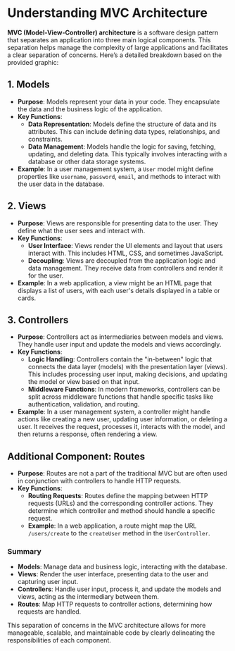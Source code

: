 # Understanding MVC Architecture

**MVC (Model-View-Controller) architecture** is a software design pattern that separates an application into three main logical components. This separation helps manage the complexity of large applications and facilitates a clear separation of concerns. Here’s a detailed breakdown based on the provided graphic:

## 1. Models

- **Purpose**: Models represent your data in your code. They encapsulate the data and the business logic of the application.
- **Key Functions**:
  - **Data Representation**: Models define the structure of data and its attributes. This can include defining data types, relationships, and constraints.
  - **Data Management**: Models handle the logic for saving, fetching, updating, and deleting data. This typically involves interacting with a database or other data storage systems.
- **Example**: In a user management system, a `User` model might define properties like `username`, `password`, `email`, and methods to interact with the user data in the database.

## 2. Views

- **Purpose**: Views are responsible for presenting data to the user. They define what the user sees and interact with.
- **Key Functions**:
  - **User Interface**: Views render the UI elements and layout that users interact with. This includes HTML, CSS, and sometimes JavaScript.
  - **Decoupling**: Views are decoupled from the application logic and data management. They receive data from controllers and render it for the user.
- **Example**: In a web application, a view might be an HTML page that displays a list of users, with each user's details displayed in a table or cards.

## 3. Controllers

- **Purpose**: Controllers act as intermediaries between models and views. They handle user input and update the models and views accordingly.
- **Key Functions**:
  - **Logic Handling**: Controllers contain the "in-between" logic that connects the data layer (models) with the presentation layer (views). This includes processing user input, making decisions, and updating the model or view based on that input.
  - **Middleware Functions**: In modern frameworks, controllers can be split across middleware functions that handle specific tasks like authentication, validation, and routing.
- **Example**: In a user management system, a controller might handle actions like creating a new user, updating user information, or deleting a user. It receives the request, processes it, interacts with the model, and then returns a response, often rendering a view.

## Additional Component: Routes

- **Purpose**: Routes are not a part of the traditional MVC but are often used in conjunction with controllers to handle HTTP requests.
- **Key Functions**:
  - **Routing Requests**: Routes define the mapping between HTTP requests (URLs) and the corresponding controller actions. They determine which controller and method should handle a specific request.
  - **Example**: In a web application, a route might map the URL `/users/create` to the `createUser` method in the `UserController`.

### Summary

- **Models**: Manage data and business logic, interacting with the database.
- **Views**: Render the user interface, presenting data to the user and capturing user input.
- **Controllers**: Handle user input, process it, and update the models and views, acting as the intermediary between them.
- **Routes**: Map HTTP requests to controller actions, determining how requests are handled.

This separation of concerns in the MVC architecture allows for more manageable, scalable, and maintainable code by clearly delineating the responsibilities of each component.
